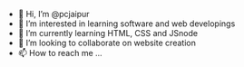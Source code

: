 - 👋 Hi, I’m @pcjaipur
- 👀 I’m interested in learning software and web developings 
- 🌱 I’m currently learning HTML, CSS and JSnode 
- 💞️ I’m looking to collaborate on website creation
- 📫 How to reach me ...

<!---
pcjaipur/pcjaipur is a ✨ special ✨ repository because its `README.md` (this file) appears on your GitHub profile.
You can click the Preview link to take a look at your changes.
--->

